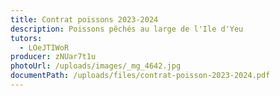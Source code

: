 ```yaml
---
title: Contrat poissons 2023-2024
description: Poissons pêchés au large de l'Ile d'Yeu
tutors:
  - LOeJTIWoR
producer: zNUar7t1u
photoUrl: /uploads/images/_mg_4642.jpg
documentPath: /uploads/files/contrat-poisson-2023-2024.pdf
---
```


